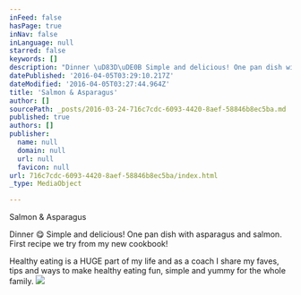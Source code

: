 ```yaml
---
inFeed: false
hasPage: true
inNav: false
inLanguage: null
starred: false
keywords: []
description: "Dinner \uD83D\uDE0B Simple and delicious! One pan dish with asparagus and salmon. First recipe we try from my new cookbook!"
datePublished: '2016-04-05T03:29:10.217Z'
dateModified: '2016-04-05T03:27:44.964Z'
title: 'Salmon & Asparagus'
author: []
sourcePath: _posts/2016-03-24-716c7cdc-6093-4420-8aef-58846b8ec5ba.md
published: true
authors: []
publisher:
  name: null
  domain: null
  url: null
  favicon: null
url: 716c7cdc-6093-4420-8aef-58846b8ec5ba/index.html
_type: MediaObject

---
```

Salmon & Asparagus

Dinner 😋 Simple and delicious! One pan dish with asparagus and salmon. First recipe we try from my new cookbook!

Healthy eating is a HUGE part of my life and as a coach I share my faves, tips and ways to make healthy eating fun, simple and yummy for the whole family.
![](https://the-grid-user-content.s3-us-west-2.amazonaws.com/aab84c0c-aa61-4477-83a6-5b8d730b7ea6.jpg)